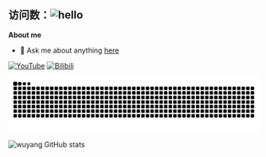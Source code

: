 ## 访问数：![hello](https://views.whatilearened.today/views/github/wuyang9473/deplives.svg)
**About me**
- 💬 Ask me about anything [here](https://github.com/wuyang9473/wuyang9473/issues)

[![YouTube](https://img.shields.io/badge/YouTube-123456?logo=youtube&labelColor=ff0000)](https://www.youtube.com/@wuyangdaily)
[![Bilibili](https://img.shields.io/badge/Bilibili-123456?logo=bilibili&logoColor=fff&labelColor=fb7299)](https://space.bilibili.com/20631180)
<p align="center">
  <img src="https://github.com/wuyang9473/wuyang9473/blob/output/github-contribution-grid-snake.svg"/>
</p>

<picture>
  <source media="(prefers-color-scheme: light)" srcset="https://raw.githubusercontent.com/wuyang9473/wuyang9473/output/github-contribution-grid-snake.svg">
</picture>

![wuyang GitHub stats](https://github-readme-stats.vercel.app/api?username=wuyang9473&show_icons=true&theme=radical&locale=cn)
